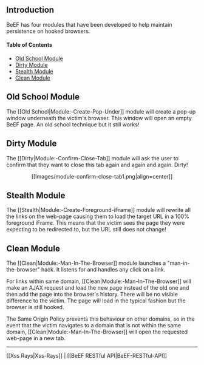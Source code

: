 ## Introduction
BeEF has four modules that have been developed to help maintain persistence on hooked browsers.

#### Table of Contents

* [Old School Module](#old-school-module)
* [Dirty Module](#dirty-module)
* [Stealth Module](#stealth-module)
* [Clean Module](#clean-module)

## Old School Module 

The [[Old School|Module:-Create-Pop-Under]] module will create a pop-up window underneath the victim's browser. This window will open an empty BeEF page. An old school technique but it still works!

## Dirty Module

The [[Dirty|Module:-Confirm-Close-Tab]] module will ask the user to confirm that they want to close this tab again and again and again. Dirty!

<p align=center>
[[Images/module-confirm-close-tab1.png|align=center]]
</p>

## Stealth Module

The [[Stealth|Module:-Create-Foreground-iFrame]] module will rewrite all the links on the web-page causing them to load the target URL in a 100% foreground iFrame. This means that the victim sees the page they were expecting to be redirected to, but the URL still does not change!

## Clean Module

The [[Clean|Module:-Man-In-The-Browser]] module launches a "man-in-the-browser" hack. It listens for and handles any click on a link. 

For links within same domain, [[Clean|Module:-Man-In-The-Browser]] will make an AJAX request and load the new page instead of the old one and then add the page into the browser's history. There will be no visible difference to the victim. The page will load in the typical fashion but the browser is still hooked. 

The Same Origin Policy prevents this behaviour on other domains, so in the event that the victim navigates to a domain that is not within the same domain, [[Clean|Module:-Man-In-The-Browser]] will open the requested web-page in a new tab. 

***

[[Xss Rays|Xss-Rays]] | [[BeEF RESTful API|BeEF-RESTful-API]]